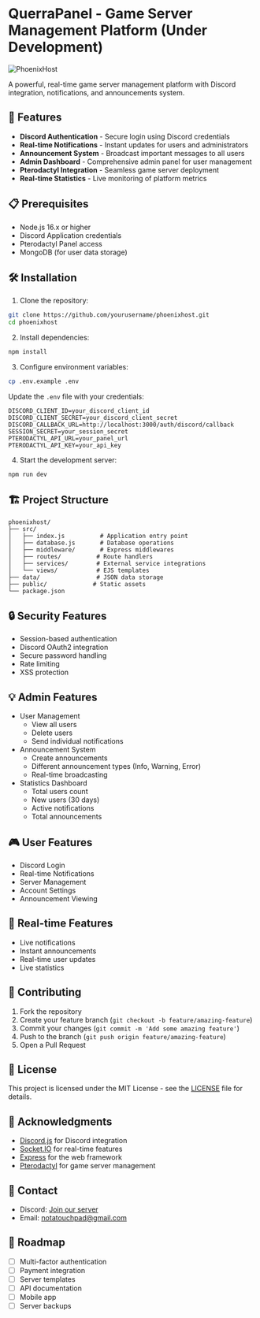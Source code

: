 # QuerraPanel - Game Server Management Platform (Under Development)

![PhoenixHost](https://camo.githubusercontent.com/f6ecddabe41e811c0992efcfbe5897c5feab845ba6d5b78160ad49d7ce902f28/68747470733a2f2f692e6962622e636f2f314776306862442f62643536356463633061353536616464306230613065643662323664363836652e676966)

A powerful, real-time game server management platform with Discord integration, notifications, and announcements system.

## 🚀 Features

- **Discord Authentication** - Secure login using Discord credentials
- **Real-time Notifications** - Instant updates for users and administrators
- **Announcement System** - Broadcast important messages to all users
- **Admin Dashboard** - Comprehensive admin panel for user management
- **Pterodactyl Integration** - Seamless game server deployment
- **Real-time Statistics** - Live monitoring of platform metrics

## 📋 Prerequisites

- Node.js 16.x or higher
- Discord Application credentials
- Pterodactyl Panel access
- MongoDB (for user data storage)

## 🛠️ Installation

1. Clone the repository:
```bash
git clone https://github.com/yourusername/phoenixhost.git
cd phoenixhost
```

2. Install dependencies:
```bash
npm install
```

3. Configure environment variables:
```bash
cp .env.example .env
```

Update the `.env` file with your credentials:
```env
DISCORD_CLIENT_ID=your_discord_client_id
DISCORD_CLIENT_SECRET=your_discord_client_secret
DISCORD_CALLBACK_URL=http://localhost:3000/auth/discord/callback
SESSION_SECRET=your_session_secret
PTERODACTYL_API_URL=your_panel_url
PTERODACTYL_API_KEY=your_api_key
```

4. Start the development server:
```bash
npm run dev
```

## 🏗️ Project Structure

```
phoenixhost/
├── src/
│   ├── index.js          # Application entry point
│   ├── database.js       # Database operations
│   ├── middleware/       # Express middlewares
│   ├── routes/          # Route handlers
│   ├── services/        # External service integrations
│   └── views/           # EJS templates
├── data/                # JSON data storage
├── public/             # Static assets
└── package.json
```

## 🔒 Security Features

- Session-based authentication
- Discord OAuth2 integration
- Secure password handling
- Rate limiting
- XSS protection

## 💡 Admin Features

- User Management
  - View all users
  - Delete users
  - Send individual notifications
- Announcement System
  - Create announcements
  - Different announcement types (Info, Warning, Error)
  - Real-time broadcasting
- Statistics Dashboard
  - Total users count
  - New users (30 days)
  - Active notifications
  - Total announcements

## 🎮 User Features

- Discord Login
- Real-time Notifications
- Server Management
- Account Settings
- Announcement Viewing

## 🔄 Real-time Features

- Live notifications
- Instant announcements
- Real-time user updates
- Live statistics

## 🤝 Contributing

1. Fork the repository
2. Create your feature branch (`git checkout -b feature/amazing-feature`)
3. Commit your changes (`git commit -m 'Add some amazing feature'`)
4. Push to the branch (`git push origin feature/amazing-feature`)
5. Open a Pull Request

## 📝 License

This project is licensed under the MIT License - see the [LICENSE](LICENSE) file for details.

## 🙏 Acknowledgments

- [Discord.js](https://discord.js.org/) for Discord integration
- [Socket.IO](https://socket.io/) for real-time features
- [Express](https://expressjs.com/) for the web framework
- [Pterodactyl](https://pterodactyl.io/) for game server management

## 📧 Contact
- Discord: [Join our server](https://discord.gg/kvQabEsMh6)
- Email: notatouchpad@gmail.com

## 🔮 Roadmap

- [ ] Multi-factor authentication
- [ ] Payment integration
- [ ] Server templates
- [ ] API documentation
- [ ] Mobile app
- [ ] Server backups
